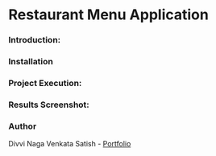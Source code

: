 # Restaurant Menu Application

### Introduction:


### Installation



### Project Execution:



### Results Screenshot:



### Author

Divvi Naga Venkata Satish - [Portfolio](https://satishdivvi.github.io)

